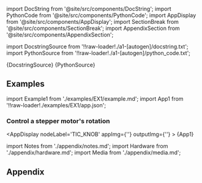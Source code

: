 <!--Add SEO here-->

[//]: # (Custom component imports)

import DocString from '@site/src/components/DocString';
import PythonCode from '@site/src/components/PythonCode';
import AppDisplay from '@site/src/components/AppDisplay';
import SectionBreak from '@site/src/components/SectionBreak';
import AppendixSection from '@site/src/components/AppendixSection';

[//]: # (Docstring)

import DocstringSource from '!!raw-loader!./a1-[autogen]/docstring.txt';
import PythonSource from '!!raw-loader!./a1-[autogen]/python_code.txt';

<DocString>{DocstringSource}</DocString>
<PythonCode GLink='IO/MOTION/MOTOR_DRIVER/STEPPER/POLULU/TIC_KNOB/TIC_KNOB.py'>{PythonSource}</PythonCode>

<SectionBreak />

[//]: # (Examples)

## Examples

import Example1 from './examples/EX1/example.md';
import App1 from '!!raw-loader!./examples/EX1/app.json';

### Control a stepper motor's rotation

<AppDisplay
    nodeLabel='TIC_KNOB'
    appImg={''}
    outputImg={''}
    >
    {App1}
</AppDisplay>

<Example1 />

<SectionBreak />

[//]: # (Appendix)

import Notes from './appendix/notes.md';
import Hardware from './appendix/hardware.md';
import Media from './appendix/media.md';

## Appendix

<AppendixSection index={0} folderPath='nodes/IO/MOTION/MOTOR_DRIVER/STEPPER/POLULU/TIC_KNOB/appendix/'><Notes /></AppendixSection>
<AppendixSection index={1} folderPath='nodes/IO/MOTION/MOTOR_DRIVER/STEPPER/POLULU/TIC_KNOB/appendix/'><Hardware /></AppendixSection>
<AppendixSection index={2} folderPath='nodes/IO/MOTION/MOTOR_DRIVER/STEPPER/POLULU/TIC_KNOB/appendix/'><Media /></AppendixSection>

<!--Add Button here-->